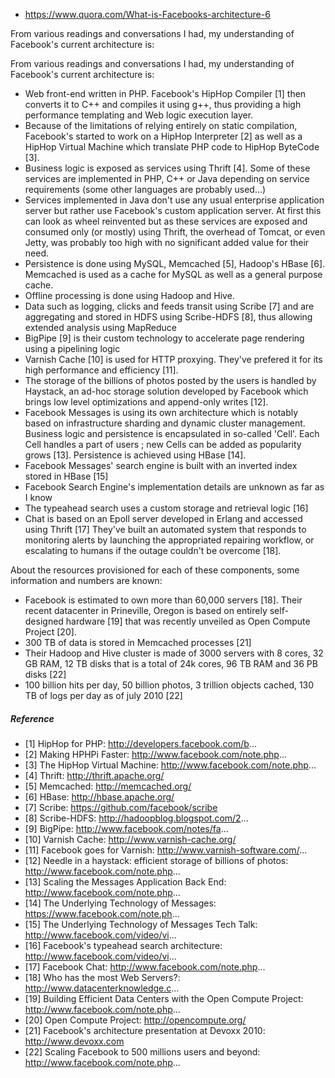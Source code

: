 * https://www.quora.com/What-is-Facebooks-architecture-6

From various readings and conversations I had, my understanding of Facebook's current architecture is:

From various readings and conversations I had, my understanding of Facebook's current architecture is:

* Web front-end written in PHP. Facebook's HipHop Compiler [1] then converts it to C++ and compiles it using g++, thus providing a high performance templating and Web logic execution layer.  
* Because of the limitations of relying entirely on static compilation, Facebook's started to work on a HipHop Interpreter [2] as well as a HipHop Virtual Machine which translate PHP code to HipHop ByteCode [3].  
* Business logic is exposed as services using Thrift [4]. Some of these services are implemented in PHP, C++ or Java depending on service requirements (some other languages are probably used...)  
* Services implemented in Java don't use any usual enterprise application server but rather use Facebook's custom application server. At first this can look as wheel reinvented but as these services are exposed and consumed only (or mostly) using Thrift, the overhead of Tomcat, or even Jetty, was probably too high with no significant added value for their need.  
* Persistence is done using MySQL, Memcached [5], Hadoop's HBase [6]. Memcached is used as a cache for MySQL as well as a general purpose cache.  
* Offline processing is done using Hadoop and Hive.  
* Data such as logging, clicks and feeds transit using Scribe [7] and are aggregating and stored in HDFS using Scribe-HDFS [8], thus allowing extended analysis using MapReduce  
* BigPipe [9] is their custom technology to accelerate page rendering using a pipelining logic  
* Varnish Cache [10] is used for HTTP proxying. They've prefered it for its high performance and efficiency [11].  
* The storage of the billions of photos posted by the users is handled by Haystack, an ad-hoc storage solution developed by Facebook which brings low level optimizations and append-only writes [12].  
* Facebook Messages is using its own architecture which is notably based on infrastructure sharding and dynamic cluster management. Business logic and persistence is encapsulated in so-called 'Cell'. Each Cell handles a part of users ; new Cells can be added as popularity grows [13]. Persistence is achieved using HBase [14].  
* Facebook Messages' search engine is built with an inverted index stored in HBase [15]  
* Facebook Search Engine's implementation details are unknown as far as I know  
* The typeahead search uses a custom storage and retrieval logic [16]  
* Chat is based on an Epoll server developed in Erlang and accessed using Thrift [17]
They've built an automated system that responds to monitoring alerts by launching the appropriated repairing workflow, or escalating to humans if the outage couldn't be overcome [18].   

About the resources provisioned for each of these components, some information and numbers are known:    
* Facebook is estimated to own more than 60,000 servers [18]. Their recent datacenter in Prineville, Oregon is based on entirely self-designed hardware [19] that was recently unveiled as Open Compute Project [20].  
* 300 TB of data is stored in Memcached processes [21]  
* Their Hadoop and Hive cluster is made of 3000 servers with 8 cores, 32 GB RAM, 12 TB disks that is a total of 24k cores, 96 TB RAM and 36 PB disks [22]  
* 100 billion hits per day, 50 billion photos, 3 trillion objects cached, 130 TB of logs per day as of july 2010 [22]  


##### Reference

* [1] HipHop for PHP: http://developers.facebook.com/b...
* [2] Making HPHPi Faster: http://www.facebook.com/note.php...
* [3] The HipHop Virtual Machine: http://www.facebook.com/note.php...
* [4] Thrift: http://thrift.apache.org/
* [5] Memcached: http://memcached.org/
* [6] HBase: http://hbase.apache.org/
* [7] Scribe: https://github.com/facebook/scribe
* [8] Scribe-HDFS: http://hadoopblog.blogspot.com/2...
* [9] BigPipe: http://www.facebook.com/notes/fa...
* [10] Varnish Cache: http://www.varnish-cache.org/
* [11] Facebook goes for Varnish: http://www.varnish-software.com/...
* [12] Needle in a haystack: efficient storage of billions of photos: http://www.facebook.com/note.php...
* [13] Scaling the Messages Application Back End: http://www.facebook.com/note.php...
* [14] The Underlying Technology of Messages: https://www.facebook.com/note.ph...
* [15] The Underlying Technology of Messages Tech Talk: http://www.facebook.com/video/vi...
* [16] Facebook's typeahead search architecture: http://www.facebook.com/video/vi...
* [17] Facebook Chat: http://www.facebook.com/note.php...
* [18] Who has the most Web Servers?: http://www.datacenterknowledge.c...
* [19] Building Efficient Data Centers with the Open Compute Project: http://www.facebook.com/note.php...
* [20] Open Compute Project: http://opencompute.org/
* [21] Facebook's architecture presentation at Devoxx 2010: http://www.devoxx.com
* [22] Scaling Facebook to 500 millions users and beyond: http://www.facebook.com/note.php...

